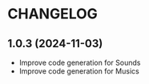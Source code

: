 # CHANGELOG

## 1.0.3 (2024-11-03)
- Improve code generation for Sounds
- Improve code generation for Musics